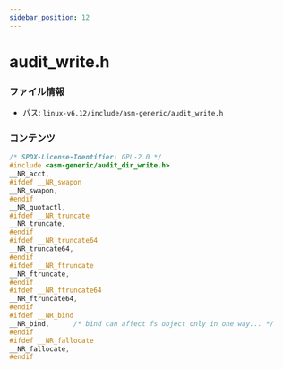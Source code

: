 ```yaml
---
sidebar_position: 12
---
```

# audit_write.h

### ファイル情報

- パス: `linux-v6.12/include/asm-generic/audit_write.h`

### コンテンツ

```h
/* SPDX-License-Identifier: GPL-2.0 */
#include <asm-generic/audit_dir_write.h>
__NR_acct,
#ifdef __NR_swapon
__NR_swapon,
#endif
__NR_quotactl,
#ifdef __NR_truncate
__NR_truncate,
#endif
#ifdef __NR_truncate64
__NR_truncate64,
#endif
#ifdef __NR_ftruncate
__NR_ftruncate,
#endif
#ifdef __NR_ftruncate64
__NR_ftruncate64,
#endif
#ifdef __NR_bind
__NR_bind,		/* bind can affect fs object only in one way... */
#endif
#ifdef __NR_fallocate
__NR_fallocate,
#endif

```
